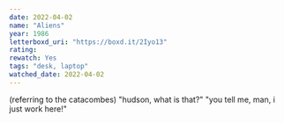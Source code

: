 ```yaml
---
date: 2022-04-02
name: "Aliens"
year: 1986
letterboxd_uri: "https://boxd.it/2Iyo13"
rating: 
rewatch: Yes
tags: "desk, laptop"
watched_date: 2022-04-02
---
```


(referring to the catacombes) "hudson, what is that?"
"you tell me, man, i just work here!"
